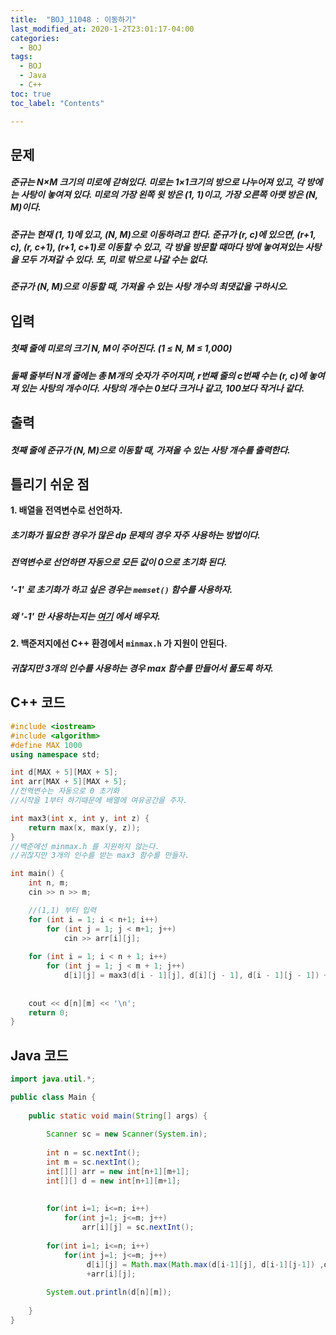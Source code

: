 ```yaml
---
title:  "BOJ_11048 : 이동하기"
last_modified_at: 2020-1-2T23:01:17-04:00
categories: 
  - BOJ
tags:
  - BOJ
  - Java
  - C++
toc: true
toc_label: "Contents"

---
```



## 문제

##### 준규는 N×M 크기의 미로에 갇혀있다. 미로는 1×1크기의 방으로 나누어져 있고, 각 방에는 사탕이 놓여져 있다. 미로의 가장 왼쪽 윗 방은 (1, 1)이고, 가장 오른쪽 아랫 방은 (N, M)이다.

##### 준규는 현재 (1, 1)에 있고, (N, M)으로 이동하려고 한다. 준규가 (r, c)에 있으면, (r+1, c), (r, c+1), (r+1, c+1)로 이동할 수 있고, 각 방을 방문할 때마다 방에 놓여져있는 사탕을 모두 가져갈 수 있다. 또, 미로 밖으로 나갈 수는 없다.

##### 준규가 (N, M)으로 이동할 때, 가져올 수 있는 사탕 개수의 최댓값을 구하시오.

## 입력

##### 첫째 줄에 미로의 크기 N, M이 주어진다. (1 ≤ N, M ≤ 1,000)

##### 둘째 줄부터 N개 줄에는 총 M개의 숫자가 주어지며, r번째 줄의 c번째 수는 (r, c)에 놓여져 있는 사탕의 개수이다. 사탕의 개수는 0보다 크거나 같고, 100보다 작거나 같다.

## 출력

##### 첫째 줄에 준규가 (N, M)으로 이동할 때, 가져올 수 있는 사탕 개수를 출력한다.

## 틀리기 쉬운 점

**1. 배열을 전역변수로 선언하자.**

  

##### 초기화가 필요한 경우가 많은 dp 문제의 경우 자주 사용하는 방법이다.
##### 전역변수로 선언하면 자동으로 모든 값이 0으로 초기화 된다.
##### '-1' 로 초기화가 하고 싶은 경우는 ``memset()`` 함수를 사용하자.
##### 왜 '-1' 만 사용하는지는 [여기](https://junco.tistory.com/59) 에서 배우자.

**2. 백준저지에선 C++ 환경에서 ``minmax.h`` 가 지원이 안된다.**

  
##### 귀찮지만 3개의 인수를 사용하는 경우 max 함수를 만들어서 풀도록 하자.


## C++ 코드
```c++
#include <iostream>
#include <algorithm>
#define MAX 1000
using namespace std;

int d[MAX + 5][MAX + 5];
int arr[MAX + 5][MAX + 5];
//전역변수는 자동으로 0 초기화
//시작을 1부터 하기때문에 배열에 여유공간을 주자.

int max3(int x, int y, int z) {
	return max(x, max(y, z));
}
//백준에선 minmax.h 를 지원하지 않는다.
//귀찮지만 3개의 인수를 받는 max3 함수를 만들자.

int main() {
	int n, m;
	cin >> n >> m;

	//(1,1) 부터 입력
	for (int i = 1; i < n+1; i++) 
		for (int j = 1; j < m+1; j++) 
			cin >> arr[i][j];		
	
	for (int i = 1; i < n + 1; i++) 
		for (int j = 1; j < m + 1; j++) 
			d[i][j] = max3(d[i - 1][j], d[i][j - 1], d[i - 1][j - 1]) + arr[i][j];
		
	
	cout << d[n][m] << '\n';
	return 0;
}

```

## Java 코드

```java
import java.util.*;

public class Main {
	
	public static void main(String[] args) {
		
		Scanner sc = new Scanner(System.in);
				
		int n = sc.nextInt();
		int m = sc.nextInt();
		int[][] arr = new int[n+1][m+1];
		int[][] d = new int[n+1][m+1];
		
		
		for(int i=1; i<=n; i++) 
			for(int j=1; j<=m; j++)
				arr[i][j] = sc.nextInt();
		
		for(int i=1; i<=n; i++) 
			for(int j=1; j<=m; j++)
				 d[i][j] = Math.max(Math.max(d[i-1][j], d[i-1][j-1]) ,d[i][j-1])
				 +arr[i][j];
		
		System.out.println(d[n][m]);
						
	}
}
```



